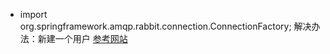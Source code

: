 - import org.springframework.amqp.rabbit.connection.ConnectionFactory;
  解决办法：新建一个用户
  [参考网站](http://stackoverflow.com/questions/26811924/spring-amqp-rabbitmq-3-3-5-access-refused-login-was-refused-using-authentica)
